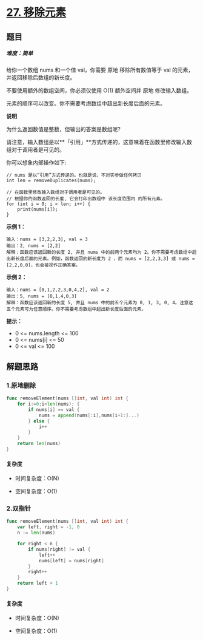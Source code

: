 # [27. 移除元素](https://leetcode-cn.com/problems/remove-element/)

## 题目

##### 难度：简单

给你一个数组 nums 和一个值 val，你需要 原地 移除所有数值等于 val 的元素，并返回移除后数组的新长度。

不要使用额外的数组空间，你必须仅使用 O(1) 额外空间并 原地 修改输入数组。

元素的顺序可以改变。你不需要考虑数组中超出新长度后面的元素。


**说明**

为什么返回数值是整数，但输出的答案是数组呢?

请注意，输入数组是以**「引用」**方式传递的，这意味着在函数里修改输入数组对于调用者是可见的。

你可以想象内部操作如下:

~~~
// nums 是以“引用”方式传递的。也就是说，不对实参做任何拷贝
int len = removeDuplicates(nums);

// 在函数里修改输入数组对于调用者是可见的。
// 根据你的函数返回的长度, 它会打印出数组中 该长度范围内 的所有元素。
for (int i = 0; i < len; i++) {
    print(nums[i]);
}
~~~

**示例 1：**

~~~
输入：nums = [3,2,2,3], val = 3
输出：2, nums = [2,2]
解释：函数应该返回新的长度 2, 并且 nums 中的前两个元素均为 2。你不需要考虑数组中超出新长度后面的元素。例如，函数返回的新长度为 2 ，而 nums = [2,2,3,3] 或 nums = [2,2,0,0]，也会被视作正确答案。
~~~

**示例 2：**

~~~
输入：nums = [0,1,2,2,3,0,4,2], val = 2
输出：5, nums = [0,1,4,0,3]
解释：函数应该返回新的长度 5, 并且 nums 中的前五个元素为 0, 1, 3, 0, 4。注意这五个元素可为任意顺序。你不需要考虑数组中超出新长度后面的元素。
~~~

**提示：**

- 0 <= nums.length <= 100
- 0 <= nums[i] <= 50
- 0 <= val <= 100

## 解题思路

### 1.原地删除

~~~go
func removeElement(nums []int, val int) int {
    for i:=0;i<len(nums); {
        if nums[i] == val {
            nums = append(nums[:i],nums[i+1:]...)
        } else {
            i++
        }
    }
    return len(nums)
}
~~~

#### 复杂度

- 时间复杂度：O(N)

- 空间复杂度：O(1)

### 2.双指针

~~~go
func removeElement(nums []int, val int) int {
	var left, right = -1, 0
	n := len(nums)

	for right < n {
		if nums[right] != val {
			left++
			nums[left] = nums[right]
		}
		right++
	}
	return left + 1
}
~~~

#### 复杂度

- 时间复杂度：O(N)

- 空间复杂度：O(1)

